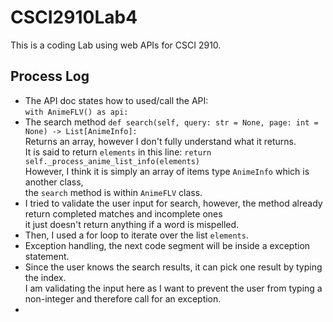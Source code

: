 # CSCI2910Lab4
This is a coding Lab using web APIs for CSCI 2910.

## Process Log
- The API doc states how to used/call the API:<br>
`with AnimeFLV() as api:`<br>
- The search method `def search(self, query: str = None, page: int = None) -> List[AnimeInfo]:`<br>
Returns an array, however I don't fully understand what it returns.<br>
It is said to return `elements` in this line: `return self._process_anime_list_info(elements)`<br>
However, I think it is simply an array of items type `AnimeInfo` which is another class, <br>
the `search` method is within `AnimeFLV` class.<br>
- I tried to validate the user input for search, however, the method already return completed matches and incomplete ones<br>
it just doesn't return anything if a word is mispelled.
- Then, I used a for loop to iterate over the list `elements`.
- Exception handling, the next code segment will be inside a exception statement.
- Since the user knows the search results, it can pick one result by typing the index.<br>
I am validating the input here as I want to prevent the user from typing a non-integer and therefore call for an exception.
- 


